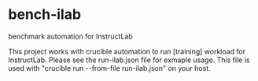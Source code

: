 # bench-ilab
benchmark automation for InstructLab

This project works with crucible automation to run [training] workload for InstructLab.  Please see the run-ilab.json file for exmaple usage.  This file is used with "crucible run --from-file run-ilab.json" on your host.
